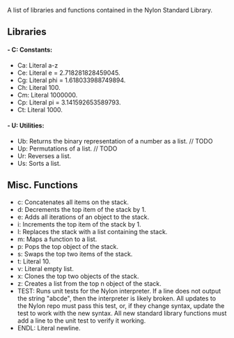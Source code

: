 A list of libraries and functions contained in the Nylon Standard Library.

## Libraries

#### - C: Constants:
- Ca: Literal a-z
- Ce: Literal e = 2.718281828459045.
- Cg: Literal phi = 1.618033988749894.
- Ch: Literal 100.
- Cm: Literal 1000000.
- Cp: Literal pi = 3.141592653589793.
- Ct: Literal 1000.

#### - U: Utilities:
- Ub: Returns the binary representation of a number as a list. // TODO
- Up: Permutations of a list. // TODO
- Ur: Reverses a list.
- Us: Sorts a list.

## Misc. Functions
- c: Concatenates all items on the stack.
- d: Decrements the top item of the stack by 1.
- e: Adds all iterations of an object to the stack.
- i: Increments the top item of the stack by 1.
- l: Replaces the stack with a list containing the stack.
- m: Maps a function to a list.
- p: Pops the top object of the stack.
- s: Swaps the top two items of the stack.
- t: Literal 10.
- v: Literal empty list.
- x: Clones the top two objects of the stack.
- z: Creates a list from the top n object of the stack.
- TEST: Runs unit tests for the Nylon interpreter. If a line does not output the string "abcde", then the interpreter is
likely broken. All updates to the Nylon repo must pass this test, or, if they change syntax, update the test to work with
the new syntax. All new standard library functions must add a line to the unit test to verify it working.
- ENDL: Literal newline.
